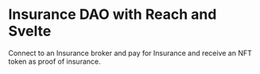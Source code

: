 # Insurance DAO with Reach and Svelte

Connect to an Insurance broker and pay for Insurance and receive an NFT token as proof of insurance.